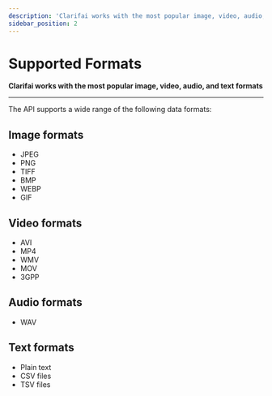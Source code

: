 ```yaml
---
description: 'Clarifai works with the most popular image, video, audio, and text formats.'
sidebar_position: 2
---
```


# Supported Formats

**Clarifai works with the most popular image, video, audio, and text formats**
<hr />

The API supports a wide range of the following data formats:

## Image formats

* JPEG
* PNG
* TIFF
* BMP
* WEBP
* GIF

## Video formats

* AVI
* MP4
* WMV
* MOV
* 3GPP

## Audio formats

* WAV

## Text formats

* Plain text
* CSV files
* TSV files


